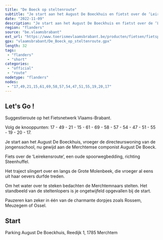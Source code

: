 ```yaml
---
title: "De Boeck op steltenroute"
subtitle: "Je start aan het August De Boeckhuis en fietst over de ‘Leirekensroute’, een oude spoorwegbedding, richting Steenhuffel"
date: "2022-11-09"
description: "Je start aan het August De Boeckhuis en fietst over de ‘Leirekensroute’, een oude spoorwegbedding, richting Steenhuffel. Pauzeren kan zeker in één van de charmante dorpjes zoals Rossem, Meuzegem of Ossel."
region: "flanders"
source: "be.vlaamsbrabant"
ext_url: "https://www.toerismevlaamsbrabant.be/producten/fietsen/fietsproducten/de-boeck-op-steltenroute/index.html"
gpx: "vlaamsbrabant/De_Boeck_op_steltenroute.gpx"
length: 32
tags:
 - "flanders"
 - "short"
categories:
 - "official"
 - "route"
nodetype: "flanders"
nodes:
 - "17,49,21,15,61,69,58,57,54,47,51,55,19,20,17"
---
```


## Let's Go ! 

Suggestieroute op het Fietsnetwerk Vlaams-Brabant.

Volg de knooppunten: 17 - 49 - 21 - 15 - 61 - 69 - 58 - 57 - 54 - 47 - 51 - 55 - 19 - 20 - 17.

Je start aan het August De Boeckhuis, vroeger de directeurswoning van de jongensschool, nu  gewijd aan de Merchtemse componist August De Boeck.

Fiets over de ‘Leirekensroute’, een oude spoorwegbedding, richting Steenhuffel.

Het traject slingert over en langs de Grote Molenbeek, die vroeger al eens uit haar oevers durfde treden.

Om het water over te steken bedachten de Merchtemnaars stelten. Het standbeeld van de steltenlopers is je ongetwijfeld opgevallen bij de start.

Pauzeren kan zeker in één van de charmante dorpjes zoals Rossem, Meuzegem of Ossel.

## Start

Parking August De Boeckhuis, Reedijk 1, 1785 Merchtem
